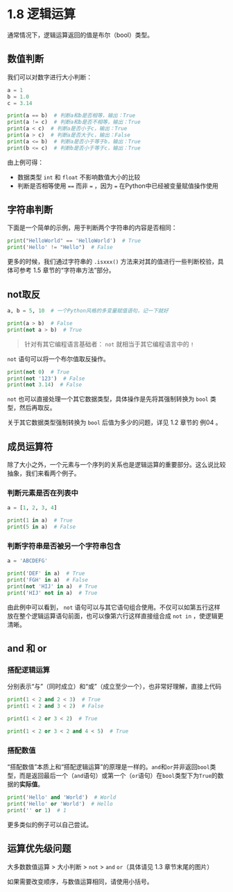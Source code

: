 # 1.8 逻辑运算

通常情况下，逻辑运算返回的值是布尔（bool）类型。

## 数值判断

我们可以对数字进行大小判断：

```python
a = 1
b = 1.0
c = 3.14

print(a == b)  # 判断a和b是否相等，输出：True
print(a != c)  # 判断a和b是否不相等，输出：True
print(a < c)  # 判断a是否小于c，输出：True
print(a > c)  # 判断a是否大于c，输出：False
print(a <= b)  # 判断a是否小于等于b，输出：True
print(b <= c)  # 判断b是否小于等于c，输出：True
```

由上例可得：

- 数据类型 `int` 和 `float` 不影响数值大小的比较
- 判断是否相等使用 `==` 而非 `=` ，因为 `=` 在Python中已经被变量赋值操作使用

## 字符串判断

下面是一个简单的示例，用于判断两个字符串的内容是否相同：

```python
print("HelloWorld" == 'HelloWorld')  # True
print('Hello' != "Hello")  # False
```

更多的时候，我们通过字符串的 `.isxxx()` 方法来对其的值进行一些判断校验，具体可参考 1.5 章节的“字符串方法”部分。

## not取反

```python
a, b = 5, 10  # 一个Python风格的多变量赋值语句，记一下就好

print(a > b)  # False
print(not a > b)  # True
```

> 针对有其它编程语言基础者： `not` 就相当于其它编程语言中的 `!`

`not` 语句可以将一个布尔值取反操作。

```python
print(not 0)  # True
print(not '123')  # False
print(not 3.14)  # False
```

`not` 也可以直接处理一个其它数据类型，具体操作是先将其强制转换为 `bool` 类型，然后再取反。

关于其它数据类型强制转换为 `bool` 后值为多少的问题，详见 1.2 章节的 例04 。

## 成员运算符

除了大小之外，一个元素与一个序列的关系也是逻辑运算的重要部分。这么说比较抽象，我们来看两个例子。

### 判断元素是否在列表中

```python
a = [1, 2, 3, 4]

print(1 in a)  # True
print(5 in a)  # False
```

### 判断字符串是否被另一个字符串包含

```python
a = 'ABCDEFG'

print('DEF' in a)  # True
print('FGH' in a)  # False
print(not 'HIJ' in a)  # True
print('HIJ' not in a)  # True
```

由此例中可以看到， `not` 语句可以与其它语句组合使用。不仅可以如第五行这样放在整个逻辑运算语句前面，也可以像第六行这样直接组合成 `not in` ，使逻辑更清晰。

## and 和 or

### 搭配逻辑运算

分别表示“与”（同时成立）和“或”（成立至少一个），也非常好理解，直接上代码

```python
print(1 < 2 and 2 < 3)  # True
print(1 < 2 and 3 < 2)  # False

print(1 < 2 or 3 < 2)  # True

print(1 < 2 or 3 < 2 and 4 < 5)  # True
```

### 搭配数值

“搭配数值”本质上和“搭配逻辑运算”的原理是一样的。`and`和`or`并非返回`bool`类型，而是返回最后一个（`and`语句）或第一个（`or`语句）在`bool`类型下为`True`的数据的**实际值**。

```python
print('Hello' and 'World')  # World
print('Hello' or 'World')  # Hello
print('' or 1)  # 1
```

更多类似的例子可以自己尝试。

## 运算优先级问题

大多数数值运算 > 大小判断 > `not` > `and` `or`（具体请见 1.3 章节末尾的图片）

如果需要改变顺序，与数值运算相同，请使用小括号。
